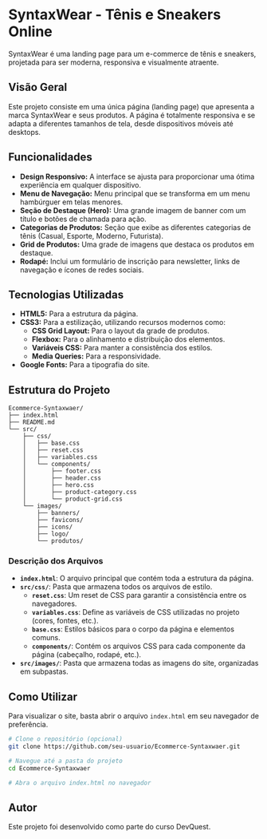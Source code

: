 # SyntaxWear - Tênis e Sneakers Online

SyntaxWear é uma landing page para um e-commerce de tênis e sneakers, projetada para ser moderna, responsiva e visualmente atraente.

## Visão Geral

Este projeto consiste em uma única página (landing page) que apresenta a marca SyntaxWear e seus produtos. A página é totalmente responsiva e se adapta a diferentes tamanhos de tela, desde dispositivos móveis até desktops.

## Funcionalidades

- **Design Responsivo:** A interface se ajusta para proporcionar uma ótima experiência em qualquer dispositivo.
- **Menu de Navegação:** Menu principal que se transforma em um menu hambúrguer em telas menores.
- **Seção de Destaque (Hero):** Uma grande imagem de banner com um título e botões de chamada para ação.
- **Categorias de Produtos:** Seção que exibe as diferentes categorias de tênis (Casual, Esporte, Moderno, Futurista).
- **Grid de Produtos:** Uma grade de imagens que destaca os produtos em destaque.
- **Rodapé:** Inclui um formulário de inscrição para newsletter, links de navegação e ícones de redes sociais.

## Tecnologias Utilizadas

- **HTML5:** Para a estrutura da página.
- **CSS3:** Para a estilização, utilizando recursos modernos como:
  - **CSS Grid Layout:** Para o layout da grade de produtos.
  - **Flexbox:** Para o alinhamento e distribuição dos elementos.
  - **Variáveis CSS:** Para manter a consistência dos estilos.
  - **Media Queries:** Para a responsividade.
- **Google Fonts:** Para a tipografia do site.

## Estrutura do Projeto

```
Ecommerce-Syntaxwaer/
├── index.html
├── README.md
└── src/
    ├── css/
    │   ├── base.css
    │   ├── reset.css
    │   ├── variables.css
    │   └── components/
    │       ├── footer.css
    │       ├── header.css
    │       ├── hero.css
    │       ├── product-category.css
    │       └── product-grid.css
    └── images/
        ├── banners/
        ├── favicons/
        ├── icons/
        ├── logo/
        └── produtos/
```

### Descrição dos Arquivos

- **`index.html`**: O arquivo principal que contém toda a estrutura da página.
- **`src/css/`**: Pasta que armazena todos os arquivos de estilo.
  - **`reset.css`**: Um reset de CSS para garantir a consistência entre os navegadores.
  - **`variables.css`**: Define as variáveis de CSS utilizadas no projeto (cores, fontes, etc.).
  - **`base.css`**: Estilos básicos para o corpo da página e elementos comuns.
  - **`components/`**: Contém os arquivos CSS para cada componente da página (cabeçalho, rodapé, etc.).
- **`src/images/`**: Pasta que armazena todas as imagens do site, organizadas em subpastas.

## Como Utilizar

Para visualizar o site, basta abrir o arquivo `index.html` em seu navegador de preferência.

```bash
# Clone o repositório (opcional)
git clone https://github.com/seu-usuario/Ecommerce-Syntaxwaer.git

# Navegue até a pasta do projeto
cd Ecommerce-Syntaxwaer

# Abra o arquivo index.html no navegador
```

## Autor

Este projeto foi desenvolvido como parte do curso DevQuest.

